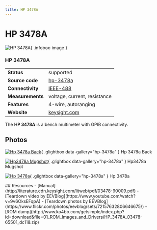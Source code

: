 ```yaml
---
title: HP 3478A
---
```


# HP 3478A

<div class="infobox" markdown>

![HP 3478A](./img/HP_3478A_back.jpg){ .infobox-image }

### HP 3478A

| | |
|---|---|
| **Status** | supported |
| **Source code** | [hp-3478a](https://github.com/OpenTraceLab/OpenTraceCapture/tree/main/src/hardware/hp-3478a) |
| **Connectivity** | [IEEE-488](https://sigrok.org/wiki/IEEE-488) |
| **Measurements** | voltage, current, resistance |
| **Features** | 4-wire, autoranging |
| **Website** | [keysight.com](http://www.keysight.com/en/pd-3478A:epsg:pro-pn-3478A/55-digit-dmm-with-hp-ib-interface?&amp;cc=BE&amp;lc=dut) |

</div>

The **HP 3478A** is a bench multimeter with GPIB connectivity.

## Photos

<div class="photo-grid" markdown>

[![Hp 3478a Back](./img/HP_3478A_back.jpg)](./img/HP_3478A_back.jpg "Hp 3478a Back"){ .glightbox data-gallery="hp-3478a" }
<span class="caption">Hp 3478a Back</span>

[![Hp3478a Mugshot](./img/Hp3478a_mugshot.png)](./img/Hp3478a_mugshot.png "Hp3478a Mugshot"){ .glightbox data-gallery="hp-3478a" }
<span class="caption">Hp3478a Mugshot</span>

[![Hp 3478a](./img/HP_3478A.png)](./img/HP_3478A.png "Hp 3478a"){ .glightbox data-gallery="hp-3478a" }
<span class="caption">Hp 3478a</span>

</div>
## Resources
- [Manual](http://literature.cdn.keysight.com/litweb/pdf/03478-90009.pdf)
- [Teardown video by EEVBlog](https://www.youtube.com/watch?v=9v6OksEFqpA)
- [Teardown photos by EEVBlog](https://www.flickr.com/photos/eevblog/sets/72157632806646675/)
- [ROM dump](http://www.ko4bb.com/getsimple/index.php?id=download&file=01_ROM_Images_and_Drivers/HP_3478A_03478-65501_dc118.zip)

